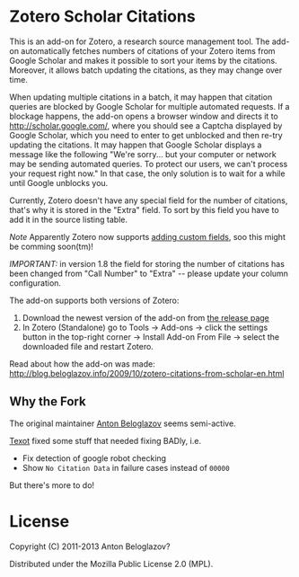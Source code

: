 # Zotero Scholar Citations

This is an add-on for Zotero, a research source management tool. The add-on automatically fetches numbers of citations of your Zotero items from Google Scholar and makes it possible to sort your items by the citations. Moreover, it allows batch updating the citations, as they may change over time.

When updating multiple citations in a batch, it may happen that citation queries are blocked by Google Scholar for multiple automated requests. If a blockage happens, the add-on opens a browser window and directs it to http://scholar.google.com/, where you should see a Captcha displayed by Google Scholar, which you need to enter to get unblocked and then re-try updating the citations. It may happen that Google Scholar displays a message like the following "We're sorry... but your computer or network may be sending automated queries. To protect our users, we can't process your request right now." In that case, the only solution is to wait for a while until Google unblocks you.

Currently, Zotero doesn't have any special field for the number of citations, that's why it is stored in the "Extra" field. To sort by this field you have to add it in the source listing table.

*Note* Apparently Zotero now supports [adding custom fields](https://github.com/beloglazov/zotero-scholar-citations/issues/37), soo this might be comming soon(tm)!

*IMPORTANT:* in version 1.8 the field for storing the number of citations has been changed from "Call Number" to "Extra" -- please update your column configuration.

The add-on supports both versions of Zotero:

  1. Download the newest version of the add-on from [the release page](https://github.com/MaxKuehn/zotero-scholar-citations/releases)
  1. In Zotero (Standalone) go to Tools -> Add-ons -> click the settings button in the top-right corner -> Install Add-on From File -> select the downloaded file and restart Zotero.

Read about how the add-on was made: http://blog.beloglazov.info/2009/10/zotero-citations-from-scholar-en.html

## Why the Fork

The original maintainer [Anton Beloglazov](https://github.com/beloglazov) seems semi-active.

[Texot](https://github.com/tete1030) fixed some stuff that needed fixing BADly, i.e.

- Fix detection of google robot checking
- Show `No Citation Data` in failure cases instead of `00000`

But there's more to do!

# License

Copyright (C) 2011-2013 Anton Beloglazov?

Distributed under the Mozilla Public License 2.0 (MPL).
